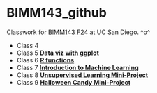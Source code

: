 # BIMM143_github
Classwork for [BIMM143 F24](https://bioboot.github.io/bimm143_F24/) at UC San Diego.
^o^

- Class 4 []()
- Class 5 [**Data viz with ggplot**](https://github.com/Shellyujia/BIMM143_github/blob/main/BIMM%20143%20Class%205/class05.md)
- Class 6 [**R functions**](https://github.com/Shellyujia/BIMM143_github/blob/main/BIMM%20143%20Class%206/Class%206%20R%20Functions.md)
- Class 7 [**Introduction to Machine Learning**](https://github.com/Shellyujia/BIMM143_github/blob/main/BIMM%20143%20Class%207/Class%207-%20Machine%20Learning%20I.md)
- Class 8 [**Unsupervised Learning Mini-Project**](https://github.com/Shellyujia/BIMM143_github/blob/main/BIMM%20143%20Class%208%20/Class%208%20Mini-project.md)
- Class 9 [**Halloween Candy Mini-Project**](https://github.com/Shellyujia/BIMM143_github/blob/main/BIMM%20143%20Class%209%20/Halloween%20Candy%20Project.md)


